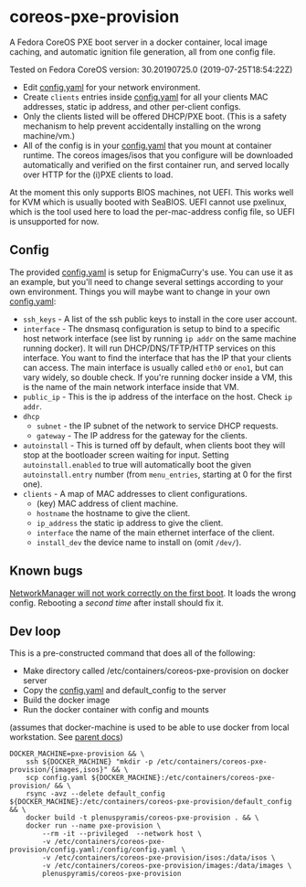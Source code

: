 # coreos-pxe-provision

A Fedora CoreOS PXE boot server in a docker container, local image caching, and
automatic ignition file generation, all from one config file.

Tested on Fedora CoreOS version: 30.20190725.0 (2019-07-25T18:54:22Z)

 * Edit [config.yaml](config.yaml) for your network environment.
 * Create `clients` entries inside [config.yaml](config.yaml) for all your clients MAC
   addresses, static ip address, and other per-client configs.
 * Only the clients listed will be offered DHCP/PXE boot. (This is a safety
   mechanism to help prevent accidentally installing on the wrong machine/vm.)
 * All of the config is in your [config.yaml](config.yaml) that you mount at container
   runtime. The coreos images/isos that you configure will be downloaded
   automatically and verified on the first container run, and served locally
   over HTTP for the (i)PXE clients to load.

At the moment this only supports BIOS machines, not UEFI. This works well for
KVM which is usually booted with SeaBIOS. UEFI cannot use pxelinux, which is the
tool used here to load the per-mac-address config file, so UEFI is unsupported
for now.

## Config 

The provided [config.yaml](config.yaml) is setup for EnigmaCurry's use. You can use it as an
example, but you'll need to change several settings according to your own
environment. Things you will maybe want to change in your own [config.yaml](config.yaml):

 * `ssh_keys` - A list of the ssh public keys to install in the core user
   account.
 * `interface` - The dnsmasq configuration is setup to bind to a specific host
   network interface (see list by running `ip addr` on the same machine running
   docker). It will run DHCP/DNS/TFTP/HTTP services on this interface. You want
   to find the interface that has the IP that your clients can access. The main
   interface is usually called `eth0` or `eno1`, but can vary widely, so double
   check. If you're running docker inside a VM, this is the name of the main
   network interface inside that VM.
 * `public_ip` - This is the ip address of the interface on the host. Check `ip addr`.
 * `dhcp`
   * `subnet` - the IP subnet of the network to service DHCP requests.
   * `gateway` - The IP address for the gateway for the clients.
 * `autoinstall` - This is turned off by default, when clients boot they will
   stop at the bootloader screen waiting for input. Setting
   `autoinstall.enabled` to true will automatically boot the given
   `autoinstall.entry` number (from `menu_entries`, starting at 0 for the first
   one).
 * `clients` - A map of MAC addresses to client configurations.
     * (key) MAC address of client machine.
     * `hostname` the hostname to give the client.
     * `ip_address` the static ip address to give the client.
     * `interface` the name of the main ethernet interface of the client.
     * `install_dev` the device name to install on (omit `/dev/`).

## Known bugs

[NetworkManager will not work correctly on the first
boot](https://github.com/coreos/fedora-coreos-tracker/issues/233). It loads the
wrong config. Rebooting a *second time* after install should fix it.

## Dev loop

This is a pre-constructed command that does all of the following:

 * Make directory called /etc/containers/coreos-pxe-provision on docker server
 * Copy the [config.yaml](config.yaml) and default_config to the server
 * Build the docker image
 * Run the docker container with config and mounts

(assumes that docker-machine is used to be able to use docker from local
workstation. See [parent docs](../README.md))

```
DOCKER_MACHINE=pxe-provision && \
    ssh ${DOCKER_MACHINE} "mkdir -p /etc/containers/coreos-pxe-provision/{images,isos}" && \
    scp config.yaml ${DOCKER_MACHINE}:/etc/containers/coreos-pxe-provision/ && \
    rsync -avz --delete default_config ${DOCKER_MACHINE}:/etc/containers/coreos-pxe-provision/default_config && \
    docker build -t plenuspyramis/coreos-pxe-provision . && \
    docker run --name pxe-provision \
        --rm -it --privileged  --network host \
        -v /etc/containers/coreos-pxe-provision/config.yaml:/config/config.yaml \
        -v /etc/containers/coreos-pxe-provision/isos:/data/isos \
        -v /etc/containers/coreos-pxe-provision/images:/data/images \
        plenuspyramis/coreos-pxe-provision
```
